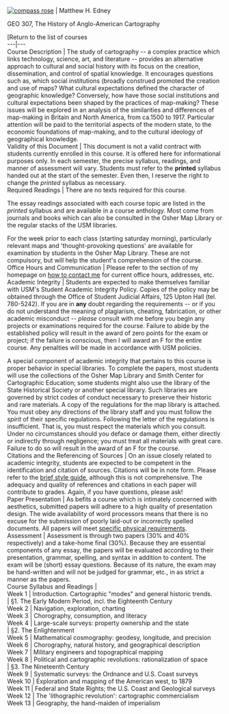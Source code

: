 [![compass rose](compass.gif)](toc.html#courses) |  Matthew H. Edney

GEO 307, The History of Anglo-American Cartography

[Return to the list of courses  
---|---  
Course Description  |  The study of cartography -- a complex practice which
links technology, science, art, and literature -- provides an alternative
approach to cultural and social history with its focus on the creation,
dissemination, and control of spatial knowledge. It encourages questions such
as, which social institutions (broadly construed promoted the creation and use
of maps? What cultural expectations defined the character of geographic
knowledge? Conversely, how have those social institutions and cultural
expectations been shaped by the practices of map-making? These issues will be
explored in an analysis of the similarities and differences of map-making in
Britain and North America, from ca.1500 to 1917. Particular attention will be
paid to the territorial aspects of the modern state, to the economic
foundations of map-making, and to the cultural ideology of geographical
knowledge.  
Validity of this Document  |  This document is not a valid contract with
students currently enrolled in this course. It is offered here for
informational purposes only. In each semester, the precise syllabus, readings,
and manner of assessment will vary. Students must refer to the **printed**
syllabus handed out at the start of the semester. Even then, I reserve the
right to change the _printed_ syllabus as necessary.  
Required Readings  |  There are no texts required for this course.

The essay readings associated with each course topic are listed in the
_printed_ syllabus and are available in a course anthology. Most come from
journals and books which can also be consulted in the Osher Map Library or the
regular stacks of the USM libraries.

For the week prior to each class (starting saturday morning), particularly
relevant maps and 'thought-provoking questions' are available for examination
by students in the Osher Map Library. These are not compulsory, but will help
the student's comprehension of the course.  
Office Hours and Communication  |  Please refer to the section of my homepage
on [how to contact me](whereiam.html) for current office hours, addresses,
etc.  
Academic Integrity  |  Students are expected to make themselves familiar with
USM's Student Academic Integrity Policy. Copies of the policy may be obtained
through the Office of Student Judicial Affairs, 125 Upton Hall (tel.
780-5242). If you are in **any** doubt regarding the requirements -- or if you
do not understand the meaning of plagiarism, cheating, fabrication, or other
academic misconduct -- _please_ consult with me before you begin any projects
or examinations required for the course. Failure to abide by the established
policy will result in the award of zero points for the exam or project; if the
failure is conscious, then I will award an F for the entire course. Any
penalties will be made in accordance with USM policies.

A special component of academic integrity that pertains to this course is
proper behavior in special libraries. To complete the papers, most students
will use the collections of the Osher Map Library and Smith Center for
Cartographic Education; some students might also use the library of the State
Historical Society or another special library. Such libraries are governed by
strict codes of conduct necessary to preserve their historic and rare
materials. A copy of the regulations for the map library is attached. You must
obey any directions of the library staff and you must follow the _spirit_ of
their specific regulations. Following the letter of the regulations is
insufficient. That is, you must respect the materials which you consult. Under
no circumstances should you deface or damage them, either directly or
indirectly through negligence; you must treat all materials with great care.
Failure to do so will result in the award of an F for the course.  
Citations and the Referencing of Sources  |  On an issue closely related to
academic integrity, students are expected to be competent in the
identification and citation of sources. Citations will be in note form. Please
refer to the [brief style guide](citationstyle.html), although this is not
comprehensive. The adequacy and quality of references and citations in each
paper will contribute to grades. Again, if you have questions, please ask!  
Paper Presentation  |  As befits a course which is intimately concerned with
aesthetics, submitted papers will adhere to a high quality of presentation
design. The wide availability of word processors means that there is no excuse
for the submission of poorly laid-out or incorrectly spelled documents. All
papers will meet [specific physical requirements](paperformat.html).  
Assessment  |  Assessment is through two papers (30% and 40% respectively) and
a take-home final (30%). Because they are essential components of any essay,
the papers will be evaluated according to their presentation, grammar,
spelling, and syntax in addition to content. The exam will be (short) essay
questions. Because of its nature, the exam may be hand-written and will not be
judged for grammar, etc., in as strict a manner as the papers.  
Course Syllabus and Readings  |  
Week 1  |  Introduction. Cartographic "modes" and general historic trends.  
  |  §1\. The Early Modern Period, incl. the Eighteenth Century  
Week 2  |  Navigation, exploration, charting  
Week 3  |  Chorography, consumption, and literacy  
Week 4  |  Large-scale surveys: property ownership and the state  
  |  §2\. The Enlightenment  
Week 5  |  Mathematical cosmography: geodesy, longitude, and precision  
Week 6  |  Chorography, natural history, and geographical description  
Week 7  |  Military engineers and topographical mapping  
Week 8  |  Political and cartographic revolutions: rationalization of space  
  |  §3\. The Nineteenth Century  
Week 9  |  Systematic surveys: the Ordnance and U.S. Coast surveys  
Week 10  |  Exploration and mapping of the American west, to 1879  
Week 11  |  Federal and State Rights; the U.S. Coast and Geological surveys  
Week 12  |  The 'lithographic revolution': cartographic commercialism  
Week 13  |  Geography, the hand-maiden of imperialism

